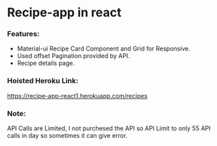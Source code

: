 # Recipe-app in react

### Features:
* Material-ui Recipe Card Component and Grid for Responsive.
* Used offset Pagination provided by API.
* Recipe details page.

### Hoisted Heroku Link: 
https://recipe-app-react1.herokuapp.com/recipes

### Note:
API Calls are Limited, I not purchesed the API so API Limit to only 55 API calls in day so sometimes it can give error.
